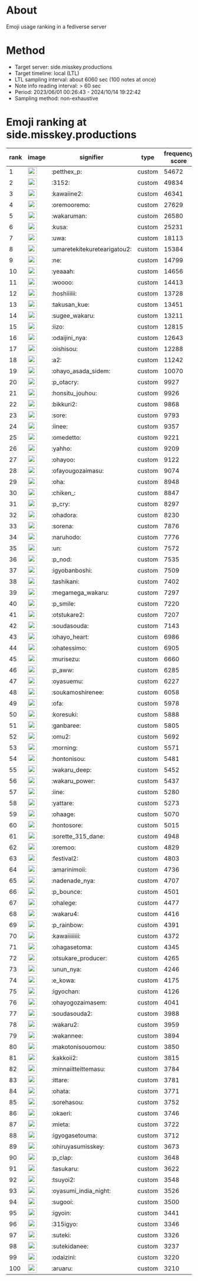 # About
Emoji usage ranking in a fediverse server

# Method
- Target server: side.misskey.productions
- Target timeline: local (LTL)
- LTL sampling interval: about 6060 sec (100 notes at once)
- Note info reading interval: > 60 sec
- Period: 2023/06/01 00:26:43 - 2024/10/14 19:22:42 
- Sampling method: non-exhaustive

# Emoji ranking at side.misskey.productions

|rank|image|signifier|type|frequency score|
|----|----|----|----|----|
|1|<img height="24" src="https://side.misskey.productions/emoji/petthex_p.webp">|:petthex_p:|custom|54672|
|2|<img height="24" src="https://side.misskey.productions/emoji/3152.webp">|:3152:|custom|49834|
|3|<img height="24" src="https://side.misskey.productions/emoji/kawaiine2.webp">|:kawaiine2:|custom|46341|
|4|<img height="24" src="https://side.misskey.productions/emoji/oremooremo.webp">|:oremooremo:|custom|27629|
|5|<img height="24" src="https://side.misskey.productions/emoji/wakaruman.webp">|:wakaruman:|custom|26580|
|6|<img height="24" src="https://side.misskey.productions/emoji/kusa.webp">|:kusa:|custom|25231|
|7|<img height="24" src="https://side.misskey.productions/emoji/uwa.webp">|:uwa:|custom|18113|
|8|<img height="24" src="https://side.misskey.productions/emoji/umaretekitekuretearigatou2.webp">|:umaretekitekuretearigatou2:|custom|15384|
|9|<img height="24" src="https://side.misskey.productions/emoji/ne.webp">|:ne:|custom|14799|
|10|<img height="24" src="https://side.misskey.productions/emoji/yeaaah.webp">|:yeaaah:|custom|14656|
|11|<img height="24" src="https://side.misskey.productions/emoji/woooo.webp">|:woooo:|custom|14413|
|12|<img height="24" src="https://side.misskey.productions/emoji/hoshiiiiii.webp">|:hoshiiiiii:|custom|13728|
|13|<img height="24" src="https://side.misskey.productions/emoji/takusan_kue.webp">|:takusan_kue:|custom|13451|
|14|<img height="24" src="https://side.misskey.productions/emoji/sugee_wakaru.webp">|:sugee_wakaru:|custom|13211|
|15|<img height="24" src="https://side.misskey.productions/emoji/iizo.webp">|:iizo:|custom|12815|
|16|<img height="24" src="https://side.misskey.productions/emoji/odaijini_nya.webp">|:odaijini_nya:|custom|12643|
|17|<img height="24" src="https://side.misskey.productions/emoji/oishisou.webp">|:oishisou:|custom|12288|
|18|<img height="24" src="https://side.misskey.productions/emoji/a2.webp">|:a2:|custom|11242|
|19|<img height="24" src="https://side.misskey.productions/emoji/ohayo_asada_sidem.webp">|:ohayo_asada_sidem:|custom|10070|
|20|<img height="24" src="https://side.misskey.productions/emoji/p_otacry.webp">|:p_otacry:|custom|9927|
|21|<img height="24" src="https://side.misskey.productions/emoji/honsitu_jouhou.webp">|:honsitu_jouhou:|custom|9926|
|22|<img height="24" src="https://side.misskey.productions/emoji/bikkuri2.webp">|:bikkuri2:|custom|9868|
|23|<img height="24" src="https://side.misskey.productions/emoji/sore.webp">|:sore:|custom|9793|
|24|<img height="24" src="https://side.misskey.productions/emoji/iinee.webp">|:iinee:|custom|9357|
|25|<img height="24" src="https://side.misskey.productions/emoji/omedetto.webp">|:omedetto:|custom|9221|
|26|<img height="24" src="https://side.misskey.productions/emoji/yahho.webp">|:yahho:|custom|9209|
|27|<img height="24" src="https://side.misskey.productions/emoji/ohayoo.webp">|:ohayoo:|custom|9122|
|28|<img height="24" src="https://side.misskey.productions/emoji/ofayougozaimasu.webp">|:ofayougozaimasu:|custom|9074|
|29|<img height="24" src="https://side.misskey.productions/emoji/oha.webp">|:oha:|custom|8948|
|30|<img height="24" src="https://side.misskey.productions/emoji/chiken_.webp">|:chiken_:|custom|8847|
|31|<img height="24" src="https://side.misskey.productions/emoji/p_cry.webp">|:p_cry:|custom|8297|
|32|<img height="24" src="https://side.misskey.productions/emoji/ohadora.webp">|:ohadora:|custom|8230|
|33|<img height="24" src="https://side.misskey.productions/emoji/sorena.webp">|:sorena:|custom|7876|
|34|<img height="24" src="https://side.misskey.productions/emoji/naruhodo.webp">|:naruhodo:|custom|7776|
|35|<img height="24" src="https://side.misskey.productions/emoji/un.webp">|:un:|custom|7572|
|36|<img height="24" src="https://side.misskey.productions/emoji/p_nod.webp">|:p_nod:|custom|7535|
|37|<img height="24" src="https://side.misskey.productions/emoji/igyobanboshi.webp">|:igyobanboshi:|custom|7509|
|38|<img height="24" src="https://side.misskey.productions/emoji/tashikani.webp">|:tashikani:|custom|7402|
|39|<img height="24" src="https://side.misskey.productions/emoji/megamega_wakaru.webp">|:megamega_wakaru:|custom|7297|
|40|<img height="24" src="https://side.misskey.productions/emoji/p_smile.webp">|:p_smile:|custom|7220|
|41|<img height="24" src="https://side.misskey.productions/emoji/otstukare2.webp">|:otstukare2:|custom|7207|
|42|<img height="24" src="https://side.misskey.productions/emoji/soudasouda.webp">|:soudasouda:|custom|7143|
|43|<img height="24" src="https://side.misskey.productions/emoji/ohayo_heart.webp">|:ohayo_heart:|custom|6986|
|44|<img height="24" src="https://side.misskey.productions/emoji/ohatessimo.webp">|:ohatessimo:|custom|6905|
|45|<img height="24" src="https://side.misskey.productions/emoji/murisezu.webp">|:murisezu:|custom|6660|
|46|<img height="24" src="https://side.misskey.productions/emoji/p_aww.webp">|:p_aww:|custom|6285|
|47|<img height="24" src="https://side.misskey.productions/emoji/oyasuemu.webp">|:oyasuemu:|custom|6227|
|48|<img height="24" src="https://side.misskey.productions/emoji/soukamoshirenee.webp">|:soukamoshirenee:|custom|6058|
|49|<img height="24" src="https://side.misskey.productions/emoji/ofa.webp">|:ofa:|custom|5978|
|50|<img height="24" src="https://side.misskey.productions/emoji/koresuki.webp">|:koresuki:|custom|5888|
|51|<img height="24" src="https://side.misskey.productions/emoji/ganbaree.webp">|:ganbaree:|custom|5805|
|52|<img height="24" src="https://side.misskey.productions/emoji/omu2.webp">|:omu2:|custom|5692|
|53|<img height="24" src="https://side.misskey.productions/emoji/morning.webp">|:morning:|custom|5571|
|54|<img height="24" src="https://side.misskey.productions/emoji/hontonisou.webp">|:hontonisou:|custom|5481|
|55|<img height="24" src="https://side.misskey.productions/emoji/wakaru_deep.webp">|:wakaru_deep:|custom|5452|
|56|<img height="24" src="https://side.misskey.productions/emoji/wakaru_power.webp">|:wakaru_power:|custom|5437|
|57|<img height="24" src="https://side.misskey.productions/emoji/iine.webp">|:iine:|custom|5280|
|58|<img height="24" src="https://side.misskey.productions/emoji/yattare.webp">|:yattare:|custom|5273|
|59|<img height="24" src="https://side.misskey.productions/emoji/ohaage.webp">|:ohaage:|custom|5070|
|60|<img height="24" src="https://side.misskey.productions/emoji/hontosore.webp">|:hontosore:|custom|5015|
|61|<img height="24" src="https://side.misskey.productions/emoji/sorette_315_dane.webp">|:sorette_315_dane:|custom|4948|
|62|<img height="24" src="https://side.misskey.productions/emoji/oremoo.webp">|:oremoo:|custom|4829|
|63|<img height="24" src="https://side.misskey.productions/emoji/festival2.webp">|:festival2:|custom|4803|
|64|<img height="24" src="https://side.misskey.productions/emoji/amarinimoii.webp">|:amarinimoii:|custom|4736|
|65|<img height="24" src="https://side.misskey.productions/emoji/nadenade_nya.webp">|:nadenade_nya:|custom|4707|
|66|<img height="24" src="https://side.misskey.productions/emoji/p_bounce.webp">|:p_bounce:|custom|4501|
|67|<img height="24" src="https://side.misskey.productions/emoji/ohalege.webp">|:ohalege:|custom|4477|
|68|<img height="24" src="https://side.misskey.productions/emoji/wakaru4.webp">|:wakaru4:|custom|4416|
|69|<img height="24" src="https://side.misskey.productions/emoji/p_rainbow.webp">|:p_rainbow:|custom|4391|
|70|<img height="24" src="https://side.misskey.productions/emoji/kawaiiiiiiii.webp">|:kawaiiiiiiii:|custom|4372|
|71|<img height="24" src="https://side.misskey.productions/emoji/ohagasetoma.webp">|:ohagasetoma:|custom|4345|
|72|<img height="24" src="https://side.misskey.productions/emoji/otsukare_producer.webp">|:otsukare_producer:|custom|4265|
|73|<img height="24" src="https://side.misskey.productions/emoji/unun_nya.webp">|:unun_nya:|custom|4246|
|74|<img height="24" src="https://side.misskey.productions/emoji/e_kowa.webp">|:e_kowa:|custom|4175|
|75|<img height="24" src="https://side.misskey.productions/emoji/igyochan.webp">|:igyochan:|custom|4126|
|76|<img height="24" src="https://side.misskey.productions/emoji/ohayogozaimasem.webp">|:ohayogozaimasem:|custom|4041|
|77|<img height="24" src="https://side.misskey.productions/emoji/soudasouda2.webp">|:soudasouda2:|custom|3988|
|78|<img height="24" src="https://side.misskey.productions/emoji/wakaru2.webp">|:wakaru2:|custom|3959|
|79|<img height="24" src="https://side.misskey.productions/emoji/wakannee.webp">|:wakannee:|custom|3894|
|80|<img height="24" src="https://side.misskey.productions/emoji/makotonisouomou.webp">|:makotonisouomou:|custom|3850|
|81|<img height="24" src="https://side.misskey.productions/emoji/kakkoii2.webp">|:kakkoii2:|custom|3815|
|82|<img height="24" src="https://side.misskey.productions/emoji/minnaiitteittemasu.webp">|:minnaiitteittemasu:|custom|3784|
|83|<img height="24" src="https://side.misskey.productions/emoji/ittare.webp">|:ittare:|custom|3781|
|84|<img height="24" src="https://side.misskey.productions/emoji/ohata.webp">|:ohata:|custom|3771|
|85|<img height="24" src="https://side.misskey.productions/emoji/sorehasou.webp">|:sorehasou:|custom|3752|
|86|<img height="24" src="https://side.misskey.productions/emoji/okaeri.webp">|:okaeri:|custom|3746|
|87|<img height="24" src="https://side.misskey.productions/emoji/mieta.webp">|:mieta:|custom|3722|
|88|<img height="24" src="https://side.misskey.productions/emoji/igyogasetouma.webp">|:igyogasetouma:|custom|3712|
|89|<img height="24" src="https://side.misskey.productions/emoji/ohiruyasumisskey.webp">|:ohiruyasumisskey:|custom|3673|
|90|<img height="24" src="https://side.misskey.productions/emoji/p_clap.webp">|:p_clap:|custom|3648|
|91|<img height="24" src="https://side.misskey.productions/emoji/tasukaru.webp">|:tasukaru:|custom|3622|
|92|<img height="24" src="https://side.misskey.productions/emoji/tsuyoi2.webp">|:tsuyoi2:|custom|3548|
|93|<img height="24" src="https://side.misskey.productions/emoji/oyasumi_india_night.webp">|:oyasumi_india_night:|custom|3526|
|94|<img height="24" src="https://side.misskey.productions/emoji/sugooi.webp">|:sugooi:|custom|3500|
|95|<img height="24" src="https://side.misskey.productions/emoji/igyoin.webp">|:igyoin:|custom|3441|
|96|<img height="24" src="https://side.misskey.productions/emoji/315igyo.webp">|:315igyo:|custom|3346|
|97|<img height="24" src="https://side.misskey.productions/emoji/suteki.webp">|:suteki:|custom|3326|
|98|<img height="24" src="https://side.misskey.productions/emoji/sutekidanee.webp">|:sutekidanee:|custom|3237|
|99|<img height="24" src="https://side.misskey.productions/emoji/odaizini.webp">|:odaizini:|custom|3220|
|100|<img height="24" src="https://side.misskey.productions/emoji/aruaru.webp">|:aruaru:|custom|3210|
